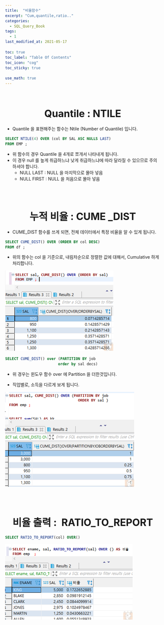 ```yaml
---
title:  "비율함수"
excerpt: "Cum,quantile,ratio.."
categories:
  - SQL_Query_Book
tags:
  - 1
last_modified_at: 2021-05-17

toc: true
toc_label: "Table Of Contents"
toc_icon: "cog"
toc_sticky: true

use_math: true
---
```


<br>

# <center><font size="6">Quantile : NTILE</font></center>

- Quantile 을 표현해주는 함수는 Ntile (Number of Quantile) 입니다. 

```sql
SELECT NTILE(4) OVER (col BY SAL ASC NULLS LAST)
FROM EMP ; 
```

- 위 함수의 경우 Quantile 을 4개로 쪼개서 나타내게 됩니다.
- 이 경우 null 를 높게 취급하느냐 낮게 취급하느냐에 따라 달라질 수 있으므로 주의하셔야 합니다.
  - NULL LAST : NULL 을 마지막으로 몰아 넣음
  - NULL FIRST : NULL 을 처음으로 몰아 넣음

<BR>

<BR>

# <center><font size="6">누적 비율 : CUME _DIST</font></center>

- CUME_DIST 함수를 쓰게 되면, 전체 데이터에서 특정 비율을 알 수 있게 됩니다.

```sql
SELECT CUME_DIST() OVER (ORDER BY col DESC) 
FROM df ; 
```

- 위의 함수는 col 을 기준으로, 내림차순으로 정렬한 값에 대해서, Cumulative 하게 처리합니다. 

![png](/assets/images/SQL_Kit/2_1.png)

```sql
SELECT CUME_DIST() over (PARTITION BY job
                        order by sal decs)
```

- 위 경우는 윈도우 함수 over 에 Partition 을 더한것입니다. 

- 직업별로, 소득을 다르게 보게 됩니다.

![png](/assets/images/SQL_Kit/2_2.png)

<BR>

<BR>

# <center><font size="6">비율 출력 :  RATIO_TO_REPORT</font></center>

```sql
SELECT RATIO_TO_REPORT(col) OVER()
```

![png](/assets/images/SQL_Kit/2_3.png)

